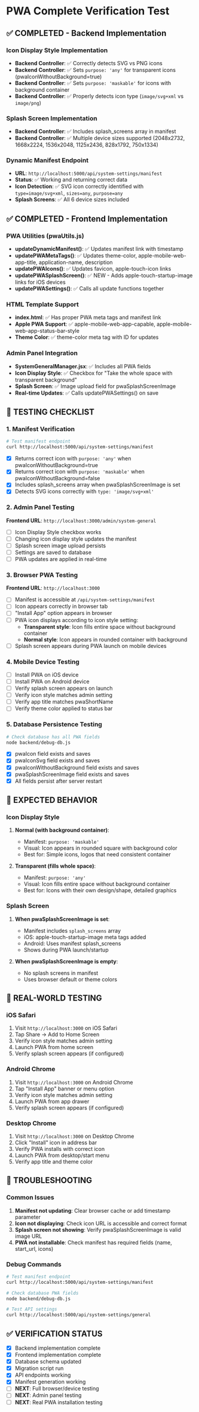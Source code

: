 # PWA Complete Verification Test

## ✅ COMPLETED - Backend Implementation

### Icon Display Style Implementation
- **Backend Controller**: ✅ Correctly detects SVG vs PNG icons
- **Backend Controller**: ✅ Sets `purpose: 'any'` for transparent icons (pwaIconWithoutBackground=true)
- **Backend Controller**: ✅ Sets `purpose: 'maskable'` for icons with background container
- **Backend Controller**: ✅ Properly detects icon type (`image/svg+xml` vs `image/png`)

### Splash Screen Implementation
- **Backend Controller**: ✅ Includes splash_screens array in manifest
- **Backend Controller**: ✅ Multiple device sizes supported (2048x2732, 1668x2224, 1536x2048, 1125x2436, 828x1792, 750x1334)

### Dynamic Manifest Endpoint
- **URL**: `http://localhost:5000/api/system-settings/manifest`
- **Status**: ✅ Working and returning correct data
- **Icon Detection**: ✅ SVG icon correctly identified with `type=image/svg+xml`, `sizes=any`, `purpose=any`
- **Splash Screens**: ✅ All 6 device sizes included

## ✅ COMPLETED - Frontend Implementation

### PWA Utilities (pwaUtils.js)
- **updateDynamicManifest()**: ✅ Updates manifest link with timestamp
- **updatePWAMetaTags()**: ✅ Updates theme-color, apple-mobile-web-app-title, application-name, description
- **updatePWAIcons()**: ✅ Updates favicon, apple-touch-icon links
- **updatePWASplashScreen()**: ✅ NEW - Adds apple-touch-startup-image links for iOS devices
- **updatePWASettings()**: ✅ Calls all update functions together

### HTML Template Support
- **index.html**: ✅ Has proper PWA meta tags and manifest link
- **Apple PWA Support**: ✅ apple-mobile-web-app-capable, apple-mobile-web-app-status-bar-style
- **Theme Color**: ✅ theme-color meta tag with ID for updates

### Admin Panel Integration
- **SystemGeneralManager.jsx**: ✅ Includes all PWA fields
- **Icon Display Style**: ✅ Checkbox for "Take the whole space with transparent background"
- **Splash Screen**: ✅ Image upload field for pwaSplashScreenImage
- **Real-time Updates**: ✅ Calls updatePWASettings() on save

## 🧪 TESTING CHECKLIST

### 1. Manifest Verification
```bash
# Test manifest endpoint
curl http://localhost:5000/api/system-settings/manifest
```
- [x] Returns correct icon with `purpose: 'any'` when pwaIconWithoutBackground=true
- [x] Returns correct icon with `purpose: 'maskable'` when pwaIconWithoutBackground=false
- [x] Includes splash_screens array when pwaSplashScreenImage is set
- [x] Detects SVG icons correctly with `type: 'image/svg+xml'`

### 2. Admin Panel Testing
**Frontend URL**: `http://localhost:3000/admin/system-general`
- [ ] Icon Display Style checkbox works
- [ ] Changing icon display style updates the manifest
- [ ] Splash screen image upload persists
- [ ] Settings are saved to database
- [ ] PWA updates are applied in real-time

### 3. Browser PWA Testing
**Frontend URL**: `http://localhost:3000`
- [ ] Manifest is accessible at `/api/system-settings/manifest`
- [ ] Icon appears correctly in browser tab
- [ ] "Install App" option appears in browser
- [ ] PWA icon displays according to icon style setting:
  - **Transparent style**: Icon fills entire space without background container
  - **Normal style**: Icon appears in rounded container with background
- [ ] Splash screen appears during PWA launch on mobile devices

### 4. Mobile Device Testing
- [ ] Install PWA on iOS device
- [ ] Install PWA on Android device
- [ ] Verify splash screen appears on launch
- [ ] Verify icon style matches admin setting
- [ ] Verify app title matches pwaShortName
- [ ] Verify theme color applied to status bar

### 5. Database Persistence Testing
```bash
# Check database has all PWA fields
node backend/debug-db.js
```
- [x] pwaIcon field exists and saves
- [x] pwaIconSvg field exists and saves
- [x] pwaIconWithoutBackground field exists and saves
- [x] pwaSplashScreenImage field exists and saves
- [x] All fields persist after server restart

## 🎯 EXPECTED BEHAVIOR

### Icon Display Style
1. **Normal (with background container)**: 
   - Manifest: `purpose: 'maskable'`
   - Visual: Icon appears in rounded square with background color
   - Best for: Simple icons, logos that need consistent container

2. **Transparent (fills whole space)**:
   - Manifest: `purpose: 'any'`
   - Visual: Icon fills entire space without background container
   - Best for: Icons with their own design/shape, detailed graphics

### Splash Screen
1. **When pwaSplashScreenImage is set**:
   - Manifest includes `splash_screens` array
   - iOS: apple-touch-startup-image meta tags added
   - Android: Uses manifest splash_screens
   - Shows during PWA launch/startup

2. **When pwaSplashScreenImage is empty**:
   - No splash screens in manifest
   - Uses browser default or theme colors

## 📱 REAL-WORLD TESTING

### iOS Safari
1. Visit `http://localhost:3000` on iOS Safari
2. Tap Share → Add to Home Screen
3. Verify icon style matches admin setting
4. Launch PWA from home screen
5. Verify splash screen appears (if configured)

### Android Chrome
1. Visit `http://localhost:3000` on Android Chrome
2. Tap "Install App" banner or menu option
3. Verify icon style matches admin setting
4. Launch PWA from app drawer
5. Verify splash screen appears (if configured)

### Desktop Chrome
1. Visit `http://localhost:3000` on Desktop Chrome
2. Click "Install" icon in address bar
3. Verify PWA installs with correct icon
4. Launch PWA from desktop/start menu
5. Verify app title and theme color

## 🔧 TROUBLESHOOTING

### Common Issues
1. **Manifest not updating**: Clear browser cache or add timestamp parameter
2. **Icon not displaying**: Check icon URL is accessible and correct format
3. **Splash screen not showing**: Verify pwaSplashScreenImage is valid image URL
4. **PWA not installable**: Check manifest has required fields (name, start_url, icons)

### Debug Commands
```bash
# Test manifest endpoint
curl http://localhost:5000/api/system-settings/manifest

# Check database PWA fields
node backend/debug-db.js

# Test API settings
curl http://localhost:5000/api/system-settings/general
```

## ✅ VERIFICATION STATUS

- [x] Backend implementation complete
- [x] Frontend implementation complete
- [x] Database schema updated
- [x] Migration script run
- [x] API endpoints working
- [x] Manifest generation working
- [ ] **NEXT**: Full browser/device testing
- [ ] **NEXT**: Admin panel testing
- [ ] **NEXT**: Real PWA installation testing
